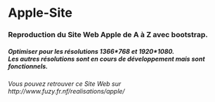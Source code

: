 # Apple-Site
<h3>Reproduction du Site Web Apple de A à Z avec bootstrap.</h3>
<h5>Optimiser pour les résolutions 1366*768 et 1920*1080. </br>
Les autres résolutions sont en cours de développement mais sont fonctionnels.</h5>

<h6>Vous pouvez retrouver ce Site Web sur http://www.fuzy.fr.nf/realisations/apple/ </h6>
